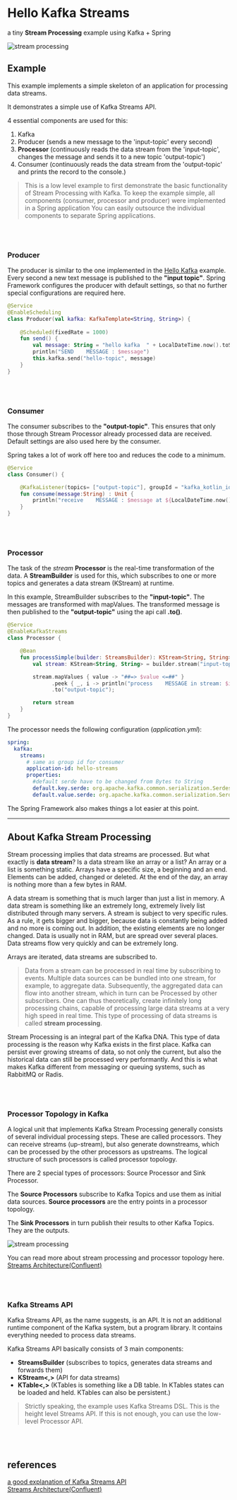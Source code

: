 # Hello Kafka Streams

a tiny **Stream Processing** example using Kafka + Spring 

![stream processing](../docs/kafka-streams-sample.png)


## Example 

This example implements a simple skeleton of an application for processing data streams.

It demonstrates a simple use of Kafka Streams API.

4 essential components are used for this:

1. Kafka 
2. Producer (sends a new message to the 'input-topic' every second)
3. **Processor** (continuously reads the data stream from the 'input-topic', changes the message and sends it to a new topic 'output-topic')
4. Consumer (continuously reads the data stream from the 'output-topic' and prints the record to the console.)

> This is a low level example to first demonstrate the basic functionality of Stream Processing with Kafka.
> To keep the example simple, all components (consumer, processor and producer) were implemented in a Spring application
> You can easily outsource the individual components to separate Spring applications.
> 
<br/><br/>

### Producer

The producer is similar to the one implemented in the [Hello Kafka](../hello-kafka) example.
Every second a new text message is published to the **"input topic"**.
Spring Framework configures the producer with default settings,
so that no further special configurations are required here.

```kotlin
@Service
@EnableScheduling
class Producer(val kafka: KafkaTemplate<String, String>) {
    
    @Scheduled(fixedRate = 1000)
    fun send() {
        val message: String = "hello kafka  " + LocalDateTime.now().toString()
        println("SEND    MESSAGE : $message")
        this.kafka.send("hello-topic", message)
    }
}
```

<br/><br/>

### Consumer

The consumer subscribes to the **"output-topic"**. This ensures that only those through
Stream Processor already processed data are received. Default settings are also used here
by the consumer.

Spring takes a lot of work off here too and reduces the code to a minimum.

```kotlin
@Service
class Consumer() {

    @KafkaListener(topics= ["output-topic"], groupId = "kafka_kotlin_id")
    fun consume(message:String) : Unit {
        println("receive    MESSAGE : $message at ${LocalDateTime.now()}");
    }
}
```

<br/><br/>

### Processor

The task of the *stream* **Processor** is the real-time transformation of the data.
A **StreamBuilder** is used for this, which subscribes to one or more topics
and generates a data stream (KStream) at runtime.

In this example, StreamBuilder subscribes to the **"input-topic"**. 
The messages are transformed with mapValues.
The transformed message is then published to the **"output-topic"** using the api call **.to()**.

```kotlin
@Service
@EnableKafkaStreams
class Processor {

    @Bean
    fun processSimple(builder: StreamsBuilder): KStream<String, String> {
        val stream: KStream<String, String> = builder.stream("input-topic")

        stream.mapValues { value -> "##=> $value <=##" }                      // transform each record of the stream
              .peek { _, i -> println("process    MESSAGE in stream: $i") }   // outputs something in the console. debugging only
              .to("output-topic");                                            // publishes the transformed records to another topic

        return stream
    }
}
```


The processor needs the following configuration (*application.yml*):

```yaml
spring:
  kafka:
    streams:
      # same as group id for consumer
      application-id: hello-streams
      properties:
        #default serde have to be changed from Bytes to String
        default.key.serde: org.apache.kafka.common.serialization.Serdes$StringSerde
        default.value.serde: org.apache.kafka.common.serialization.Serdes$StringSerde
```

The Spring Framework also makes things a lot easier at this point.


---

## About Kafka Stream Processing

Stream processing implies that data streams are processed. But what exactly is **data stream**?
Is a data stream like an array or a list?
An array or a list is something static. Arrays have a specific size, a beginning and an end. Elements can be added, changed or deleted.
At the end of the day, an array is nothing more than a few bytes in RAM.


A data stream is something that is much larger than just a list in memory.
A data stream is something like an extremely long, extremely lively list distributed through many servers. A stream is subject to very specific rules.
As a rule, it gets bigger and bigger, because data is constantly being added and no more is coming out.
In addition, the existing elements are no longer changed. Data is usually not in RAM,
but are spread over several places. Data streams flow very quickly and can be extremely long.

Arrays are iterated, data streams are subscribed to.

> Data from a stream can be processed in real time by subscribing to events.
> Multiple data sources can be bundled into one stream, for example, to aggregate data.
> Subsequently, the aggregated data can flow into another stream, which in turn can be
> Processed by other subscribers.
> One can thus theoretically, create infinitely long processing chains,
> capable of processing large data streams at a very high speed in real time.
> This type of processing of data streams is called **stream processing**.

Stream Processing is an integral part of the Kafka DNA. This type of data processing is the reason why Kafka exists in the first place.
Kafka can persist ever growing streams of data, so not only the current,
but also the historical data can still be processed very performantly.
And this is what makes Kafka different from messaging or queuing systems, such as RabbitMQ or Radis.

<br/><br/>

### Processor Topology in Kafka

A logical unit that implements Kafka Stream Processing generally consists
of several individual processing steps. These are called processors.
They can receive streams (up-stream), but also generate downstreams, which can be processed by the other processors as upstreams.
The logical structure of such processors is called processor topology.

There are 2 special types of processors: Source Processor and Sink Processor.

The **Source Processors** subscribe to Kafka Topics and use them as initial data sources.
**Source processors** are the entry points in a processor topology.

The **Sink Processors** in turn publish their results to other Kafka Topics. They are the outputs.

![stream processing](../docs/kafka-streams-topology.png)

You can read more about stream processing and processor topology here.
[Streams Architecture(Confluent)](https://docs.confluent.io/platform/current/streams/architecture.html#streams-architecture)



<br/><br/>

### Kafka Streams API

Kafka Streams API, as the name suggests, is an API. It is not an additional runtime component of the Kafka system,
but a program library. It contains everything needed to process data streams.

Kafka Streams API basically consists of 3 main components:

- **StreamsBuilder** (subscribes to topics, generates data streams and forwards them)
- **KStream<,>**     (API for data streams)
- **KTable<,>**      (KTables is something like a DB table. In KTables states can be loaded and held. KTables can also be persistent.)

> Strictly speaking, the example uses Kafka Streams DSL. This is the height level Streams API.
> If this is not enough, you can use the low-level Processor API.

<br/><br/>


## references

[a good explanation of Kafka Streams API](https://betterprogramming.pub/learn-stream-processing-with-kafka-streams-stateless-operations-2111080e6c53) <br/>
[Streams Architecture(Confluent)](https://docs.confluent.io/platform/current/streams/architecture.html#streams-architecture)
